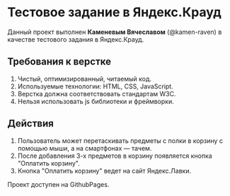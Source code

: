 # Тестовое задание в Яндекс.Крауд

Данный проект выполнен **Каменевым Вячеславом** (@kamen-raven) в качестве тестового задания в Яндекс.Крауд.

## Требования к верстке

1. Чистый, оптимизированный, читаемый код.
2. Используемые технологии: HTML, CSS, JavaScript.
3. Верстка должна соответствовать стандартам W3C.
4. Нельзя использовать js библиотеки и фреймворки.

## Действия

1. Пользователь может перетаскивать предметы с полки в корзину с помощью мыши, а на смартфонах — тачем.
2. После добавления 3-х предметов в корзину появляется кнопка "Оплатить корзину".
3. Кнопка "Оплатить корзину" ведет на сайт Яндекс.Лавки.


Проект доступен на GithubPages.